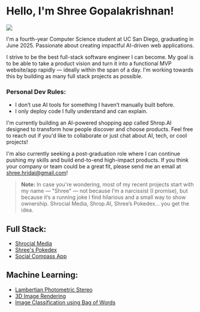 # Hello, I'm Shree Gopalakrishnan!
<a href="https://www.linkedin.com/in/shree-gopalakrishnan-4b2427214/"><img src="https://img.shields.io/badge/-LinkedIn-0072b1?&style=for-the-badge&logo=linkedin&logoColor=white" /></a>

I'm a fourth-year Computer Science student at UC San Diego, graduating in June 2025. Passionate about creating
 impactful AI-driven web applications.

I strive to be the best full-stack software engineer I can become. My goal is to be able to take a product vision and turn it into a functional MVP website/app rapidly — ideally within the span of a day. I'm working towards this by building as many full stack projects as possible.

### Personal Dev Rules:
- I don’t use AI tools for something I haven’t manually built before.
- I only deploy code I fully understand and can explain.

I'm currently building an AI-powered shopping app called Shrop.AI designed to transform how people discover and choose products. Feel free to reach out if you'd like to collaborate or just chat about AI, tech, or cool projects!

I'm also currently seeking a post-graduation role where I can continue pushing my skills and build end-to-end high-impact products. If you think your company or team could be a great fit, please send me an email at shree.hridai@gmail.com!


> **Note:** In case you're wondering, most of my recent projects start with my name — "Shree" — not because I’m a narcissist (I promise), but because it’s a running joke I find hilarious and a small way to show ownership. Shrocial Media, Shrop.AI, Shree’s Pokedex… you get the idea.

<h2> Full Stack: </h2>

- <a href="https://github.com/Shree-G/shrocial_media">Shrocial Media</a>
- <a href="https://github.com/Shree-G/pokedex">Shree's Pokedex</a>
- <a href="https://github.com/CSE-110-Winter-2023/cse-110-project-cse110-team-16/tree/main">Social Compass App</a>


<h2> Machine Learning: </h2>

- <a href="https://github.com/Shree-G/Lambertian-Photometric-Stereo">Lambertian Photometric Stereo</a>
- <a href="https://github.com/Shree-G/3D-Image-Rendering">3D Image Rendering</a>
- <a href="https://github.com/Shree-G/Image-Classification-using-Bag-of-Words/">Image Classification using Bag of Words</a>
